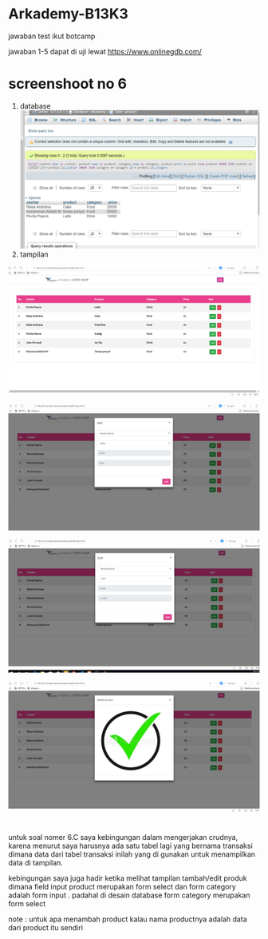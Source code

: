# Arkademy-B13K3
jawaban test ikut botcamp

jawaban 1-5 dapat di uji lewat https://www.onlinegdb.com/

# screenshoot no 6
1. database
![Screenshot](6/SS/5.PNG)
2. tampilan 

![Screenshot](6/SS/1.PNG)

![Screenshot](6/SS/2.PNG)

![Screenshot](6/SS/3.PNG)

![Screenshot](6/SS/4.PNG)

#
untuk soal nomer 6.C saya kebingungan dalam mengerjakan crudnya, karena menurut saya harusnya ada satu tabel lagi yang bernama transaksi dimana data dari tabel transaksi inilah yang di gunakan untuk menampilkan data di tampilan. 

kebingungan saya juga hadir ketika melihat tampilan tambah/edit produk dimana field input product merupakan form select dan form category adalah form input . padahal di desain database form category merupakan form select

note : untuk apa menambah product kalau nama productnya adalah data dari product itu sendiri 
